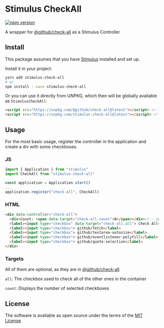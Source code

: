 # Stimulus CheckAll
[![npm version](https://badge.fury.io/js/stimulus-check-all.svg)](https://badge.fury.io/js/stimulus-check-all)

A wrapper for [@github/check-all] as a Stimulus Controller

## Install
This package assumes that you have [Stimulus](https://stimulusjs.org/handbook/installing) installed and set up.

Install it in your project:
```sh
yarn add stimulus-check-all
# or
npm install --save stimulus-check-all
```

Or you can use it directly from UNPKG, which then will be globally available as `StimulusCheckAll`:
```html
<script src="https://unpkg.com/@github/check-all@latest"></script> <!-- required -->
<script src="https://unpkg.com/stimulus-check-all@latest"></script> <!-- or '/dist/stimulus-check-all.min.js' -->
```

## Usage

For the most basic usage, register the controller in the application and create a div with some checkboxes.

### JS
```js
import { Application } from "stimulus"
import CheckAll from "stimulus-check-all"

const application = Application.start()
...
application.register("check-all", CheckAll)
```

### HTML
```html
<div data-controller="check-all">
  <div>Count: <span data-target="check-all.count">0</span></div><!-- optional -->
  <label><input type="checkbox" data-target="check-all.all"> Check All</label><!-- optional -->
  <label><input type="checkbox"> github/fetch</label>
  <label><input type="checkbox"> github/textarea-autosize</label>
  <label><input type="checkbox"> github/eventlistener-polyfill</label>
  <label><input type="checkbox"> github/quote-selection</label>
</div>
```

### Targets

All of them are optional, as they are in [@github/check-all].

`all`: The checkbox used to check all of the other ones in the container

`count`: Displays the number of selected checkboxes


## License

The software is available as open source under the terms of the [MIT License](https://opensource.org/licenses/MIT).

[@github/check-all]: https://github.com/github/check-all
